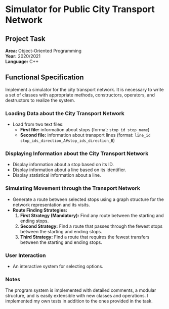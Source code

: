 # Simulator for Public City Transport Network

## Project Task
**Area:** Object-Oriented Programming  
**Year:** 2020/2021  
**Language:** C++

## Functional Specification

Implement a simulator for the city transport network. It is necessary to write a set of classes with appropriate methods, constructors, operators, and destructors to realize the system.

### Loading Data about the City Transport Network
- Load from two text files:
  - **First file:** information about stops (format: `stop_id stop_name`)
  - **Second file:** information about transport lines (format: `line_id stop_ids_direction_A#stop_ids_direction_B`)

### Displaying Information about the City Transport Network
- Display information about a stop based on its ID.
- Display information about a line based on its identifier.
- Display statistical information about a line.

### Simulating Movement through the Transport Network
- Generate a route between selected stops using a graph structure for the network representation and its visits.
- **Route Finding Strategies:**
  1. **First Strategy (Mandatory):** Find any route between the starting and ending stops.
  2. **Second Strategy:** Find a route that passes through the fewest stops between the starting and ending stops.
  3. **Third Strategy:** Find a route that requires the fewest transfers between the starting and ending stops.

### User Interaction
- An interactive system for selecting options.

### Notes
The program system is implemented with detailed comments, a modular structure, and is easily extensible with new classes and operations. I implemented my own tests in addition to the ones provided in the task.
